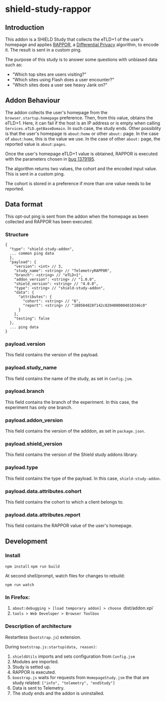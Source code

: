 # shield-study-rappor

## Introduction
This addon is a SHIELD Study that collects the eTLD+1 of the user's homepage
and applies [RAPPOR](https://static.googleusercontent.com/media/research.google.com/en//pubs/archive/42852.pdf),
a [Differential Privacy](https://en.wikipedia.org/wiki/Differential_privacy) algorithm, to encode it.
The result is sent in a custom ping.

The purpose of this study is to answer some questions with unbiased data such as:

- "Which top sites are users visiting?"
- "Which sites using Flash does a user encounter?"
- "Which sites does a user see heavy Jank on?" 

## Addon Behaviour
The addon collects the user's homepage from the `browser.startup.homepage` preference.
Then, from this value, obtains the eTLD+1. Here, it can fail if the host is 
an IP address or is empty when calling `Services.eTLD.getBaseDomain`. In such case, the
study ends.
Other possiblity is that the user's homepage is `about:home` or other `about:` page.
In the case of `about:home`, this is the value we use. In the case of other `about:`
page, the reported value is `about:pages`.

Once the user's homepage eTLD+1 value is obtained, RAPPOR is executed with the 
parameters chosen in [bug 1379195](https://bugzilla.mozilla.org/show_bug.cgi?id=1379195).

The algorithm returns two values, the cohort and the encoded input value. This is sent
in a custom ping.

The cohort is stored in a preference if more than one value needs to be reported.

## Data format
This opt-out ping is sent from the addon when the homepage as been collected and 
RAPPOR has been executed.

### Structure

```JS
{
  "type": "shield-study-addon",
  ... common ping data
  },
  "payload": {
    "version": <int> // 3,
    "study_name": <string> // "TelemetryRAPPOR",
    "branch": <string> // "eTLD+1",
    "addon_version": <string> // "1.0.0",
    "shield_version": <string> // "4.0.0",
    "type": <string> // "shield-study-addon",
    "data": {
      "attributes": {
        "cohort": <string> // "6",
        "report": <string> // "180504828f142c0204000004010346c0"
      }
    },
    "testing": false
  },
  ... ping data
}
```

### payload.version
This field contains the version of the payload.

### payload.study_name
This field contains the name of the study, as set in `Config.jsm`.

### payload.branch
This field contains the branch of the experiment. In this case,
the experiment has only one branch.

### payload.addon_version
This field contains the version of the adddon, as set in `package.json`.

### payload.shield_version
This field contains the version of the Shield study addons library.

### payload.type
This field contains the type of the payload. In this case, 
`shield-study-addon`.

### payload.data.attributes.cohort
This field contains the cohort to which a client belongs to.

### payload.data.attributes.report
This field contains the RAPPOR value of the user's homepage.

## Development

### Install

`npm install`
`npm run build`

At second shell/prompt, watch files for changes to rebuild:

`npm run watch`


### In Firefox:

1. `about:debugging > [load temporary addon] > choose `dist/addon.xpi`
2. `tools > Web Developer > Browser Toolbox`


### Description of architecture

Restartless (`bootstrap.js`) extension.

During `bootstrap.js:startup(data, reason)`:

1. `shieldUtils` imports and sets configuration from `Config.jsm`
2. Modules are imported.
3. Study is setted up.
4. RAPPOR is executed.
4.  `boostrap.js` waits for requests from `HomepageStudy.jsm` the that 
are study related:  `["info", "telemetry", "endStudy"]`
5.  Data is sent to Telemetry.
7.  The study ends and the addon is uninstalled.
